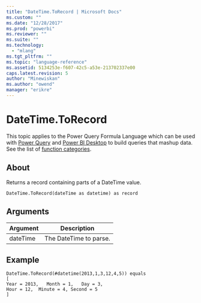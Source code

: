 ```yaml
---
title: "DateTime.ToRecord | Microsoft Docs"
ms.custom: ""
ms.date: "12/28/2017"
ms.prod: "powerbi"
ms.reviewer: ""
ms.suite: ""
ms.technology: 
  - "mlang"
ms.tgt_pltfrm: ""
ms.topic: "language-reference"
ms.assetid: 5134253e-f607-42c5-a53e-213702337e00
caps.latest.revision: 5
author: "Minewiskan"
ms.author: "owend"
manager: "erikre"
---
```

# DateTime.ToRecord
This topic applies to the Power Query Formula Language which can be used with [Power Query](https://support.office.com/article/Introduction-to-Microsoft-Power-Query-for-Excel-6E92E2F4-2079-4E1F-BAD5-89F6269CD605) and [Power BI Desktop](http://go.microsoft.com/fwlink/p/?LinkId=618607) to build queries that mashup data. See the list of [function categories](https://msdn.microsoft.com/en-us/library/mt211003.aspx).  
  
## About  
Returns a record containing parts of a DateTime value.  
  
```  
DateTime.ToRecord(dateTime as datetime) as record  
```  
  
## Arguments  
  
|Argument|Description|  
|------------|---------------|  
|dateTime|The DateTime to parse.|  
  
## Example  
  
```  
DateTime.ToRecord(#datetime(2013,1,3,12,4,5)) equals  
[             
Year = 2013,   Month = 1,   Day = 3,         
Hour = 12,  Minute = 4, Second = 5  
]  
```  
